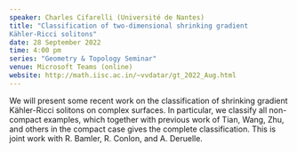 ```yaml
---
speaker: Charles Cifarelli (Université de Nantes)
title: "Classification of two-dimensional shrinking gradient
Kähler-Ricci solitons"
date: 28 September 2022
time: 4:00 pm
series: "Geometry & Topology Seminar"
venue: Microsoft Teams (online)
website: http://math.iisc.ac.in/~vvdatar/gt_2022_Aug.html
---
```


We will present some recent work on the classification of
shrinking gradient Kähler-Ricci solitons on complex surfaces. In
particular, we classify all non-compact examples, which together with
previous work of Tian, Wang, Zhu, and others in the compact case gives
the complete classification. This is joint work with R. Bamler, R.
Conlon, and A. Deruelle.
